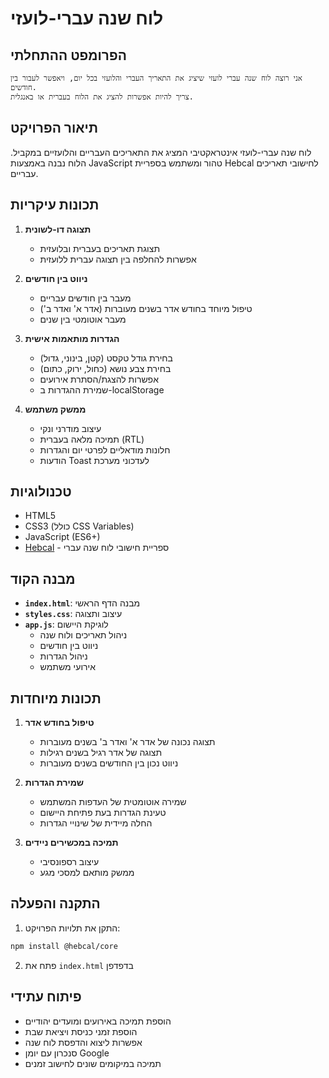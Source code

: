 # לוח שנה עברי-לועזי

## הפרומפט ההתחלתי
```
אני רוצה לוח שנה עברי לועזי שיציג את התאריך העברי והלועזי בכל יום, ויאפשר לעבור בין חודשים.
צריך להיות אפשרות להציג את הלוח בעברית או באנגלית.
```

## תיאור הפרויקט
לוח שנה עברי-לועזי אינטראקטיבי המציג את התאריכים העבריים והלועזיים במקביל. הלוח נבנה באמצעות JavaScript טהור ומשתמש בספריית Hebcal לחישובי תאריכים עבריים.

## תכונות עיקריות
1. **תצוגה דו-לשונית**
   - תצוגת תאריכים בעברית ובלועזית
   - אפשרות להחלפה בין תצוגה עברית ללועזית

2. **ניווט בין חודשים**
   - מעבר בין חודשים עבריים
   - טיפול מיוחד בחודש אדר בשנים מעוברות (אדר א' ואדר ב')
   - מעבר אוטומטי בין שנים

3. **הגדרות מותאמות אישית**
   - בחירת גודל טקסט (קטן, בינוני, גדול)
   - בחירת צבע נושא (כחול, ירוק, כתום)
   - אפשרות להצגת/הסתרת אירועים
   - שמירת ההגדרות ב-localStorage

4. **ממשק משתמש**
   - עיצוב מודרני ונקי
   - תמיכה מלאה בעברית (RTL)
   - חלונות מודאליים לפרטי יום והגדרות
   - הודעות Toast לעדכוני מערכת

## טכנולוגיות
- HTML5
- CSS3 (כולל CSS Variables)
- JavaScript (ES6+)
- [Hebcal](https://github.com/hebcal/hebcal-js) - ספריית חישובי לוח שנה עברי

## מבנה הקוד
- **`index.html`**: מבנה הדף הראשי
- **`styles.css`**: עיצוב ותצוגה
- **`app.js`**: לוגיקת היישום
  - ניהול תאריכים ולוח שנה
  - ניווט בין חודשים
  - ניהול הגדרות
  - אירועי משתמש

## תכונות מיוחדות
1. **טיפול בחודש אדר**
   - תצוגה נכונה של אדר א' ואדר ב' בשנים מעוברות
   - תצוגה של אדר רגיל בשנים רגילות
   - ניווט נכון בין החודשים בשנים מעוברות

2. **שמירת הגדרות**
   - שמירה אוטומטית של העדפות המשתמש
   - טעינת הגדרות בעת פתיחת היישום
   - החלה מיידית של שינויי הגדרות

3. **תמיכה במכשירים ניידים**
   - עיצוב רספונסיבי
   - ממשק מותאם למסכי מגע

## התקנה והפעלה
1. התקן את תלויות הפרויקט:
```bash
npm install @hebcal/core
```

2. פתח את `index.html` בדפדפן

## פיתוח עתידי
- הוספת תמיכה באירועים ומועדים יהודיים
- הוספת זמני כניסת ויציאת שבת
- אפשרות ליצוא והדפסת לוח שנה
- סנכרון עם יומן Google
- תמיכה במיקומים שונים לחישוב זמנים
